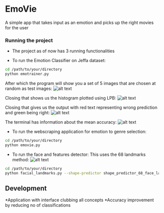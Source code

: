 # EmoVie
A simple app that takes input as an emotion and picks up the right movies for the user

### Running the project

* The project as of now has 3 running functionalities

* To run the Emotion Classifier on Jeffa dataset:

```sh
cd /path/to/your/directory
python emotrainer.py
```

After which the program will show you a set of 5 images that are chosen at random as test images:
![alt text](https://raw.githubusercontent.com/username/projectname/branch/path/to/img.png)

Closing that shows us the histogram plotted using LPB:
![alt text](https://raw.githubusercontent.com/username/projectname/branch/path/to/img.png)

Closing that gives us the output with red text representing wrong prediction and green being right:
![alt text](https://raw.githubusercontent.com/username/projectname/branch/path/to/img.png)

The terminal has information about the mean accuracy:
![alt text](https://raw.githubusercontent.com/username/projectname/branch/path/to/img.png)



* To run the webscraping application for emotion to genre selection:

```sh
cd /path/to/your/directory
python emovie.py
```

* To run the face and features detector:
This uses the 68 landmarks method:
![alt text](https://raw.githubusercontent.com/username/projectname/branch/path/to/img.png)

```sh
cd /path/to/your/directory
python facial_landmarks.py --shape-predictor shape_predictor_68_face_landmarks.dat --image images/<imagename>.jpg


```
## Development

*Application with interface clubbing all concepts
*Accuracy improvement by reducing no of classifications

